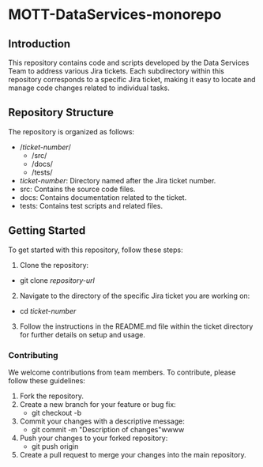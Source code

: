 # MOTT-DataServices-monorepo

## Introduction
This repository contains code and scripts developed by the Data Services Team to address various Jira tickets. Each subdirectory within this repository corresponds to a specific Jira ticket, making it easy to locate and manage code changes related to individual tasks.

## Repository Structure
The repository is organized as follows:

- /*ticket-number*/
    - /src/
    - /docs/
    - /tests/
- *ticket-number*: Directory named after the Jira ticket number.
- src: Contains the source code files.
- docs: Contains documentation related to the ticket.
- tests: Contains test scripts and related files.

## Getting Started
To get started with this repository, follow these steps:

1) Clone the repository:
  - git clone *repository-url*
2) Navigate to the directory of the specific Jira ticket you are working on:
  - cd *ticket-number*
3) Follow the instructions in the README.md file within the ticket directory for further details on setup and usage.

### Contributing
We welcome contributions from team members. To contribute, please follow these guidelines:

1) Fork the repository.
2) Create a new branch for your feature or bug fix:
    - git checkout -b <branch-name>
3) Commit your changes with a descriptive message:
    - git commit -m "Description of changes"wwww
4) Push your changes to your forked repository:
    - git push origin <branch-name>
5) Create a pull request to merge your changes into the main repository.
